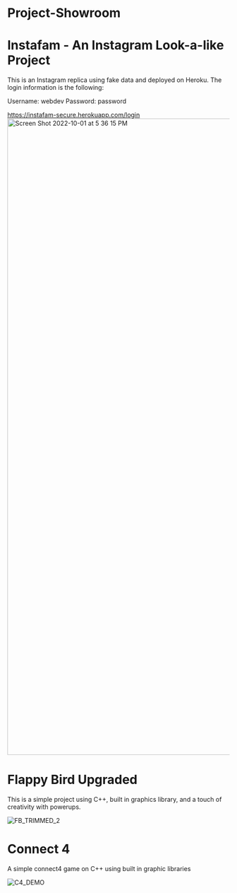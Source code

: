 # Project-Showroom

# Instafam - An Instagram Look-a-like Project
This is an Instagram replica using fake data and deployed on Heroku. The login information is the following:

Username: webdev
Password: password

https://instafam-secure.herokuapp.com/login
<img width="1440" alt="Screen Shot 2022-10-01 at 5 36 15 PM" src="https://user-images.githubusercontent.com/82946664/193430770-e0da0c26-a18a-4268-a407-e86f356b13a8.png">


# Flappy Bird Upgraded
This is a simple project using C++, built in graphics library, and a touch of creativity with powerups.

![FB_TRIMMED_2](https://user-images.githubusercontent.com/82946664/154314945-ee81bb83-df61-448e-968d-113da5a12623.gif)

# Connect 4
A simple connect4 game on C++ using built in graphic libraries

![C4_DEMO](https://user-images.githubusercontent.com/82946664/154318675-829f75e3-f66b-4045-ab53-b8d243f152d7.gif)
